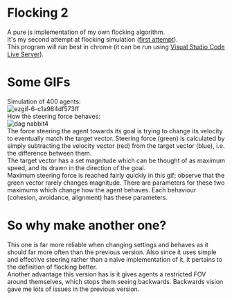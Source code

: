 # Flocking 2
A pure js implementation of my own flocking algorithm.\
It's my second attempt at flocking simulation ([first attempt](https://github.com/ElliotSemiColon/flocking)).\
This program will run best in chrome (it can be run using [Visual Studio Code Live Server](https://marketplace.visualstudio.com/items?itemName=ritwickdey.LiveServer)).

# Some GIFs
Simulation of 400 agents:\
![ezgif-6-c1a984df573ff](https://user-images.githubusercontent.com/45922387/122753032-9198e100-d289-11eb-92fd-52951869d2bd.gif)\
How the steering force behaves:\
![dag nabbit4](https://user-images.githubusercontent.com/45922387/122754275-5ac3ca80-d28b-11eb-8e65-b6ab1b3e9da3.gif)\
The force steering the agent towards its goal is trying to change its velocity to eventually match the target vector.
Steering force (green) is calculated by simply subtracting the velocity vector (red) from the target vector (blue), i.e. the difference between them.\
The target vector has a set magnitude which can be thought of as maximum speed, and its drawn in the direction of the goal.\
Maximum steering force is reached fairly quickly in this gif; observe that the green vector rarely changes magnitude. There are parameters for these two maximums which change how the agent behaves. Each behaviour (cohesion, avoidance, alignment) has these parameters.

# So why make another one?
This one is far more reliable when changing settings and behaves as it should far more often than the previous version. Also since it uses simple and effective steering rather than a naive implementation of it, it pertains to the definition of flocking better.\
Another advantage this version has is it gives agents a restricted FOV around themselves, which stops them seeing backwards. Backwards vision gave me lots of issues in the previous version.
